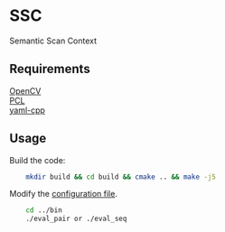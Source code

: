 # SSC
Semantic Scan Context
## Requirements
[OpenCV](https://opencv.org/)  
[PCL](https://pointclouds.org/)  
[yaml-cpp](https://github.com/jbeder/yaml-cpp)  
## Usage
Build the code:
```bash
    mkdir build && cd build && cmake .. && make -j5
```
Modify the [configuration file](config/config.yaml).
```bash
    cd ../bin
    ./eval_pair or ./eval_seq
```